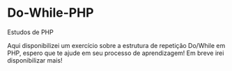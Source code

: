 # Do-While-PHP
Estudos de PHP

Aqui disponibilizei um exercício sobre a estrutura de repetição Do/While em PHP, espero que te ajude em seu processo de aprendizagem!
Em breve irei disponibilizar mais!
